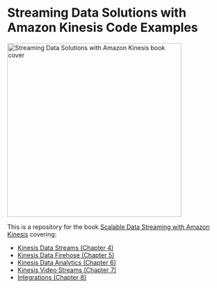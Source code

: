 # Streaming Data Solutions with Amazon Kinesis Code Examples 

<img src="https://user-images.githubusercontent.com/51995/111105043-6a16d780-8528-11eb-8a48-2275446b0a94.png" width="400" alt="Streaming Data Solutions with Amazon Kinesis book cover">

This is a repository for the book [Scalable Data Streaming with Amazon Kinesis](https://www.amazon.com/gp/product/1800565402) covering: 
* [Kinesis Data Streams (Chapter 4)](chapter4)
* [Kinesis Data Firehose (Chapter 5)](chapter5)
* [Kinesis Data Analytics (Chapter 6)](chapter6)
* [Kinesis Video Streams (Chapter 7)](chapter7)
* [Integrations (Chapter 8)](chapter8)



